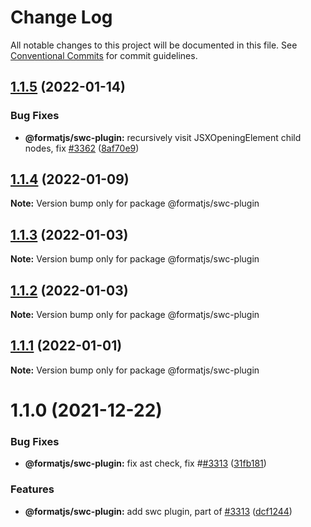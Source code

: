 # Change Log

All notable changes to this project will be documented in this file.
See [Conventional Commits](https://conventionalcommits.org) for commit guidelines.

## [1.1.5](https://github.com/formatjs/formatjs/compare/@formatjs/swc-plugin@1.1.4...@formatjs/swc-plugin@1.1.5) (2022-01-14)


### Bug Fixes

* **@formatjs/swc-plugin:** recursively visit JSXOpeningElement child nodes, fix [#3362](https://github.com/formatjs/formatjs/issues/3362) ([8af70e9](https://github.com/formatjs/formatjs/commit/8af70e9ef6aa17b710f48d725fcfa4bd663913fe))





## [1.1.4](https://github.com/formatjs/formatjs/compare/@formatjs/swc-plugin@1.1.3...@formatjs/swc-plugin@1.1.4) (2022-01-09)

**Note:** Version bump only for package @formatjs/swc-plugin





## [1.1.3](https://github.com/formatjs/formatjs/compare/@formatjs/swc-plugin@1.1.2...@formatjs/swc-plugin@1.1.3) (2022-01-03)

**Note:** Version bump only for package @formatjs/swc-plugin





## [1.1.2](https://github.com/formatjs/formatjs/compare/@formatjs/swc-plugin@1.1.1...@formatjs/swc-plugin@1.1.2) (2022-01-03)

**Note:** Version bump only for package @formatjs/swc-plugin





## [1.1.1](https://github.com/formatjs/formatjs/compare/@formatjs/swc-plugin@1.1.0...@formatjs/swc-plugin@1.1.1) (2022-01-01)

**Note:** Version bump only for package @formatjs/swc-plugin





# 1.1.0 (2021-12-22)


### Bug Fixes

* **@formatjs/swc-plugin:** fix ast check, fix #[#3313](https://github.com/formatjs/formatjs/issues/3313) ([31fb181](https://github.com/formatjs/formatjs/commit/31fb181af35b180a8322070e76bf3288041d649c))


### Features

* **@formatjs/swc-plugin:** add swc plugin, part of [#3313](https://github.com/formatjs/formatjs/issues/3313) ([dcf1244](https://github.com/formatjs/formatjs/commit/dcf12446ba16b59185bfa60acf0c600fd3a038ff))

